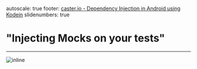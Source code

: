 autoscale: true
footer: [caster.io - Dependency Injection in Android using Kodein](https://www.caster.io)
slidenumbers: true

# "Injecting Mocks on your tests"

---

![inline](scopes_custom_views.png)
